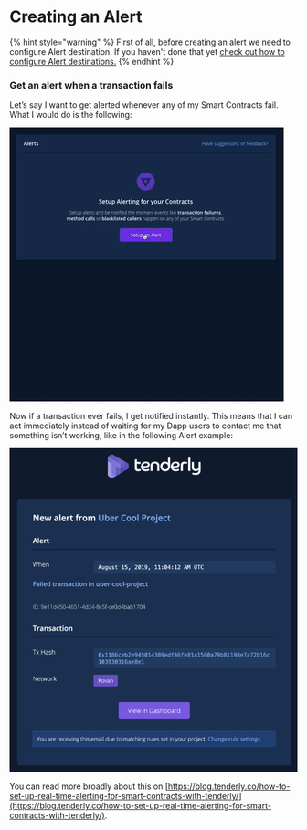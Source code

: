 # Creating an Alert

{% hint style="warning" %}
First of all, before creating an alert we need to configure Alert destination. If you haven't done that yet [check out how to configure Alert destinations.](../alerting/alert-targets/configuring-alert-destinations/)
{% endhint %}

### Get an alert when a transaction fails

Let’s say I want to get alerted whenever any of my Smart Contracts fail. What I would do is the following:

![](../../.gitbook/assets/1-cgb4lf9qcz_h-ssu2-cqha.gif)

Now if a transaction ever fails, I get notified instantly. This means that I can act immediately instead of waiting for my Dapp users to contact me that something isn’t working, like in the following Alert example:

![](../../.gitbook/assets/image%20%2818%29.png)

You can read more broadly about this on [https://blog.tenderly.co/how-to-set-up-real-time-alerting-for-smart-contracts-with-tenderly/](https://blog.tenderly.co/how-to-set-up-real-time-alerting-for-smart-contracts-with-tenderly/).

